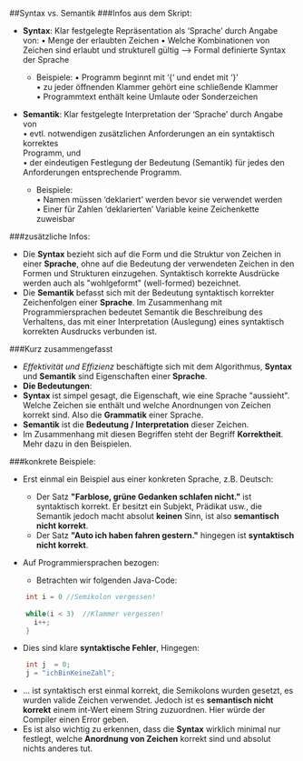 ##Syntax vs. Semantik
###Infos aus dem Skript:
* **Syntax**: Klar festgelegte Repräsentation als ‘Sprache’ durch Angabe von:
• Menge der erlaubten Zeichen
• Welche Kombinationen von Zeichen sind erlaubt und strukturell gültig
--> Formal definierte Syntax der Sprache
  * Beispiele: 
• Programm beginnt mit ‘{‘ und endet mit ‘}’ <br>
• zu jeder öffnenden Klammer gehört eine schließende Klammer <br>
• Programmtext enthält keine Umlaute oder Sonderzeichen <br>

* **Semantik**: Klar festgelegte Interpretation der ‘Sprache’ durch Angabe von <br>
• evtl. notwendigen zusätzlichen Anforderungen an ein syntaktisch korrektes <br>
Programm, und <br>
• der eindeutigen Festlegung der Bedeutung (Semantik) für jedes den
Anforderungen entsprechende Programm. 
  * Beispiele:<br>
• Namen müssen ‘deklariert’ werden bevor sie verwendet werden<br>
• Einer für Zahlen ‘deklarierten’ Variable keine Zeichenkette zuweisbar


###zusätzliche Infos:
* Die **Syntax** bezieht sich auf die Form und die Struktur von Zeichen in einer **Sprache**, ohne auf die Bedeutung der verwendeten 
Zeichen in den Formen und Strukturen einzugehen. Syntaktisch korrekte Ausdrücke werden auch als "wohlgeformt" (well-formed) bezeichnet.
* Die **Semantik** befasst sich mit der Bedeutung syntaktisch korrekter Zeichenfolgen einer **Sprache**. Im Zusammenhang mit Programmiersprachen bedeutet Semantik die Beschreibung des Verhaltens, das mit einer Interpretation (Auslegung) eines syntaktisch korrekten Ausdrucks verbunden ist.


###Kurz zusammengefasst
* *Effektivität und Effizienz* beschäftigte sich mit dem Algorithmus, **Syntax** und **Semantik** sind Eigenschaften einer **Sprache**. 
* **Die Bedeutungen**:
 * **Syntax** ist simpel gesagt, die Eigenschaft, wie eine Sprache "aussieht". Welche Zeichen sie enthält und welche Anordnungen von Zeichen korrekt sind. Also die **Grammatik** einer Sprache.
 * **Semantik** ist die **Bedeutung / Interpretation** dieser Zeichen. 
* Im Zusammenhang mit diesen Begriffen steht der Begriff **Korrektheit**. Mehr dazu in den Beispielen.
 
###konkrete Beispiele:
* Erst einmal ein Beispiel aus einer konkreten Sprache, z.B. Deutsch:
  * Der Satz **"Farblose, grüne Gedanken schlafen nicht."** ist syntaktisch korrekt. Er besitzt ein Subjekt, Prädikat usw., 
  die Semantik jedoch macht absolut **keinen** Sinn, ist also **semantisch nicht korrekt**.
  * Der Satz **"Auto ich haben fahren gestern."** hingegen ist **syntaktisch nicht korrekt**. 

* Auf Programmiersprachen bezogen:
  * Betrachten wir folgenden Java-Code:  
```java
    int i = 0 //Semikolon vergessen!
    
    while(i < 3)  //Klammer vergessen!
      i++;
    }
```
 * Dies sind klare **syntaktische Fehler**, Hingegen:
```java
    int j  = 0;
    j = "ichBinKeineZahl"; 
``` 
  * ... ist syntaktisch erst einmal korrekt, die Semikolons wurden gesetzt, es wurden valide Zeichen verwendet. 
  Jedoch ist es **semantisch nicht korrekt** einem int-Wert einem String zuzuordnen. Hier würde der Compiler einen Error geben.
* Es ist also wichtig zu erkennen, dass die **Syntax** wirklich minimal nur festlegt, welche **Anordnung von Zeichen** korrekt sind und
absolut nichts anderes tut. 

